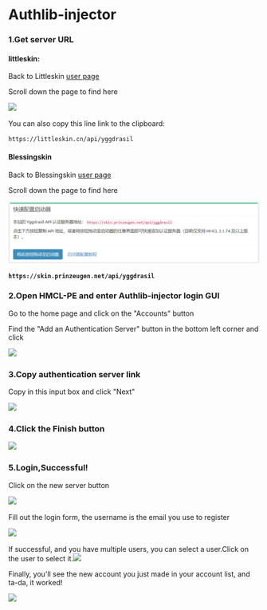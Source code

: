 # Authlib-injector

### 1.Get server URL

#### littleskin:

Back to Littleskin [user page](https://littleskin.cn/user)

Scroll down the page to find here

![](../../../../.gitbook/assets/Screenshot\_2022-08-14-21-26-09-00\_21da60175e70af2.jpg)

You can also copy this line link to the clipboard:

```
https://littleskin.cn/api/yggdrasil
```

#### Blessingskin

Back to Blessingskin [user page](https://skin.prinzeugen.net/user)

Scroll down the page to find here

![](<../../../../.gitbook/assets/image (11).png>)

<pre><code><strong>https://skin.prinzeugen.net/api/yggdrasil</strong></code></pre>

### 2.Open HMCL-PE and enter Authlib-injector login GUI

Go to the home page and click on the "Accounts" button

Find the "Add an Authentication Server" button in the bottom left corner and click

![](../../../../.gitbook/assets/Screenshot\_2022-08-14-21-24-16-25\_d17cc25ab2657fb.jpg)

### 3.Copy authentication server link

Copy in this input box and click "Next"

![](../../../../.gitbook/assets/Screenshot\_2022-08-14-21-24-41-86\_d17cc25ab2657fb.jpg)

### 4.Click the Finish button

![](../../../../.gitbook/assets/Screenshot\_2022-08-14-21-38-22-63\_d17cc25ab2657fb.jpg)

### 5.Login,Successful!

Click on the new server button

![](../../../../.gitbook/assets/Screenshot\_2022-08-14-21-38-35-43\_d17cc25ab2657fb.jpg)

Fill out the login form, the username is the email you use to register

![](../../../../.gitbook/assets/Screenshot\_2022-08-14-21-41-48-04\_d17cc25ab2657fb.jpg)

If successful, and you have multiple users, you can select a user.Click on the user to select it.![](../../../../.gitbook/assets/Screenshot\_2022-08-14-21-42-00-47\_d17cc25ab2657fb.jpg)

Finally, you'll see the new account you just made in your account list, and ta-da, it worked!

![](../../../../.gitbook/assets/Screenshot\_2022-08-14-21-42-15-39\_d17cc25ab2657fb.jpg)



